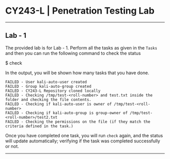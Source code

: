 # CY243-L | Penetration Testing Lab

---

## Lab - 1

The provided lab is for Lab - 1. Perform all the tasks as given in the `Tasks` and then you can run the following command to check the status

$ check

In the output, you will be shown how many tasks that you have done.

```
FAILED - User kali-auto-user created
FAILED - Group kali-auto-group created
FAILED - CY243-L Repository cloned locally
FAILED - Checking /tmp/test-<roll-number> and test.txt inside the folder and checking the file contents.
FAILED - Checking if kali-auto-user is owner of /tmp/test-<roll-number>
FAILED - Checking if kali-auto-group is group-owner of /tmp/test-<roll-number>/test2.txt
FAILED - Checking the permissions on the file (if they match the criteria defined in the task.)
```

Once you have completed one task, you will run `check` again, and the status will update automatically; verifying if the task was completed successfully or not.

---
